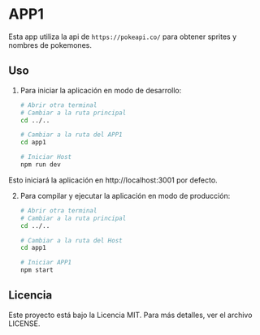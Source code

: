 # APP1

Esta app utiliza la api de `https://pokeapi.co/` para obtener sprites y nombres de pokemones.

## Uso

1. Para iniciar la aplicación en modo de desarrollo:

   ```bash
   # Abrir otra terminal
   # Cambiar a la ruta principal
   cd ../..

   # Cambiar a la ruta del APP1
   cd app1

   # Iniciar Host
   npm run dev
   ```

Esto iniciará la aplicación en http://localhost:3001 por defecto.

2. Para compilar y ejecutar la aplicación en modo de producción:

   ```bash
   # Abrir otra terminal
   # Cambiar a la ruta principal
   cd ../..

   # Cambiar a la ruta del Host
   cd app1

   # Iniciar APP1
   npm start
   ```

## Licencia

Este proyecto está bajo la Licencia MIT. Para más detalles, ver el archivo LICENSE.

